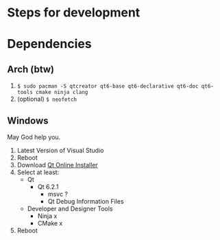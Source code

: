 # Steps for development

# Dependencies
## Arch (btw)
1. `$ sudo pacman -S qtcreator qt6-base qt6-declarative qt6-doc qt6-tools cmake ninja clang`
2. (optional) `$ neofetch`

## Windows
May God help you.

1. Latest Version of Visual Studio
2. Reboot
3. Download [Qt Online Installer](https://www.qt.io/download-qt-installer)
4. Select at least:
    * Qt
        * Qt 6.2.1
            * msvc ?
            * Qt Debug Information Files
    * Developer and Designer Tools
        * Ninja x
        * CMake x
5. Reboot


